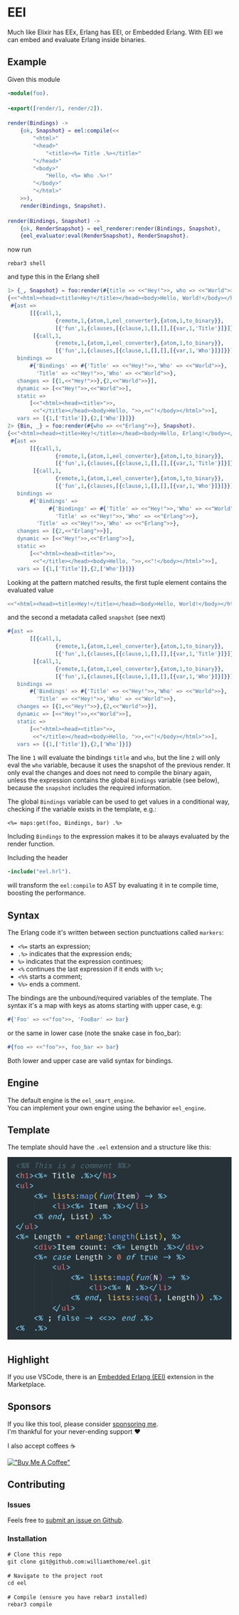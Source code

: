 # EEl

Much like Elixir has EEx, Erlang has EEl, or Embedded Erlang. With EEl we can embed and evaluate Erlang inside binaries.

## Example

Given this module

```erlang
-module(foo).

-export([render/1, render/2]).

render(Bindings) ->
    {ok, Snapshot} = eel:compile(<<
        "<html>"
        "<head>"
            "<title><%= Title .%></title>"
        "</head>"
        "<body>"
            "Hello, <%= Who .%>!"
        "</body>"
        "</html>"
    >>),
    render(Bindings, Snapshot).

render(Bindings, Snapshot) ->
    {ok, RenderSnapshot} = eel_renderer:render(Bindings, Snapshot),
    {eel_evaluator:eval(RenderSnapshot), RenderSnapshot}.
```

now run

```shell
rebar3 shell
```

and type this in the Erlang shell

```erlang
1> {_, Snapshot} = foo:render(#{title => <<"Hey!">>, who => <<"World">>}).
{<<"<html><head><title>Hey!</title></head><body>Hello, World!</body></html>">>,
 #{ast =>
       [[{call,1,
               {remote,1,{atom,1,eel_converter},{atom,1,to_binary}},
               [{'fun',1,{clauses,[{clause,1,[],[],[{var,1,'Title'}]}]}}]}],
        [{call,1,
               {remote,1,{atom,1,eel_converter},{atom,1,to_binary}},
               [{'fun',1,{clauses,[{clause,1,[],[],[{var,1,'Who'}]}]}}]}]],
   bindings =>
       #{'Bindings' => #{'Title' => <<"Hey!">>,'Who' => <<"World">>},
         'Title' => <<"Hey!">>,'Who' => <<"World">>},
   changes => [{1,<<"Hey!">>},{2,<<"World">>}],
   dynamic => [<<"Hey!">>,<<"World">>],
   static =>
       [<<"<html><head><title>">>,
        <<"</title></head><body>Hello, ">>,<<"!</body></html>">>],
   vars => [{1,['Title']},{2,['Who']}]}}
2> {Bin, _} = foo:render(#{who => <<"Erlang">>}, Snapshot).
{<<"<html><head><title>Hey!</title></head><body>Hello, Erlang!</body></html>">>,
 #{ast =>
       [[{call,1,
               {remote,1,{atom,1,eel_converter},{atom,1,to_binary}},
               [{'fun',1,{clauses,[{clause,1,[],[],[{var,1,'Title'}]}]}}]}],
        [{call,1,
               {remote,1,{atom,1,eel_converter},{atom,1,to_binary}},
               [{'fun',1,{clauses,[{clause,1,[],[],[{var,1,'Who'}]}]}}]}]],
   bindings =>
       #{'Bindings' =>
             #{'Bindings' => #{'Title' => <<"Hey!">>,'Who' => <<"World">>},
               'Title' => <<"Hey!">>,'Who' => <<"Erlang">>},
         'Title' => <<"Hey!">>,'Who' => <<"Erlang">>},
   changes => [{2,<<"Erlang">>}],
   dynamic => [<<"Hey!">>,<<"Erlang">>],
   static =>
       [<<"<html><head><title>">>,
        <<"</title></head><body>Hello, ">>,<<"!</body></html>">>],
   vars => [{1,['Title']},{2,['Who']}]}}
```

Looking at the pattern matched results, the first tuple element contains the evaluated value
```erlang
<<"<html><head><title>Hey!</title></head><body>Hello, World!</body></html>">>
```
and the second a metadata called `snapshot` (see next)
```erlang
#{ast =>
       [[{call,1,
               {remote,1,{atom,1,eel_converter},{atom,1,to_binary}},
               [{'fun',1,{clauses,[{clause,1,[],[],[{var,1,'Title'}]}]}}]}],
        [{call,1,
               {remote,1,{atom,1,eel_converter},{atom,1,to_binary}},
               [{'fun',1,{clauses,[{clause,1,[],[],[{var,1,'Who'}]}]}}]}]],
   bindings =>
       #{'Bindings' => #{'Title' => <<"Hey!">>,'Who' => <<"World">>},
         'Title' => <<"Hey!">>,'Who' => <<"World">>},
   changes => [{1,<<"Hey!">>},{2,<<"World">>}],
   dynamic => [<<"Hey!">>,<<"World">>],
   static =>
       [<<"<html><head><title>">>,
        <<"</title></head><body>Hello, ">>,<<"!</body></html>">>],
   vars => [{1,['Title']},{2,['Who']}]}
```

The line `1` will evaluate the bindings `title` and `who`, but the line `2`
will only eval the `who` variable, because it uses the snapshot of the previous
render. It only eval the changes and does not need to compile the binary again, unless the expression contains the global `Bindings` variable (see below),
because the `snapshot` includes the required information.

The global `Bindings` variable can be used to get values in a conditional way, checking if the variable exists in the template, e.g.:

```
<%= maps:get(foo, Bindings, bar) .%>
```

Including `Bindings` to the expression makes it to be always evaluated by the render function.


Including the header

```erlang
-include("eel.hrl").
```

will transform the `eel:compile` to AST by evaluating it in te compile time, boosting the performance.

## Syntax

The Erlang code it's written between section punctuations called `markers`:
- `<%=` starts an expression;
- `.%>` indicates that the expression ends;
- `%>`  indicates that the expression continues;
- `<%`  continues the last expression if it ends with `%>`;
- `<%%` starts a comment;
- `%%>` ends a comment.

The bindings are the unbound/required variables of the template. The syntax it's a map with keys as atoms starting with upper case, e.g:

```erlang
#{'Foo' => <<"foo">>, 'FooBar' => bar}
```

or the same in lower case (note the snake case in foo_bar):

```erlang
#{foo => <<"foo">>, foo_bar => bar}
```

Both lower and upper case are valid syntax for bindings.

## Engine

The default engine is the `eel_smart_engine`.\
You can implement your own engine using the behavior `eel_engine`.

## Template

The template should have the `.eel` extension and a structure like this:

![Template](images/template.png)

## Highlight

If you use VSCode, there is an [Embedded Erlang (EEl)](https://marketplace.visualstudio.com/items?itemName=williamthome.eel) extension in the Marketplace.

## Sponsors

If you like this tool, please consider [sponsoring me](https://github.com/sponsors/williamthome).\
I'm thankful for your never-ending support :heart:

I also accept coffees :coffee:

[!["Buy Me A Coffee"](https://www.buymeacoffee.com/assets/img/custom_images/orange_img.png)](https://www.buymeacoffee.com/williamthome)

## Contributing

### Issues

Feels free to [submit an issue on Github](https://github.com/williamthome/eel/issues/new).

### Installation

```shell
# Clone this repo
git clone git@github.com:williamthome/eel.git

# Navigate to the project root
cd eel

# Compile (ensure you have rebar3 installed)
rebar3 compile
```
